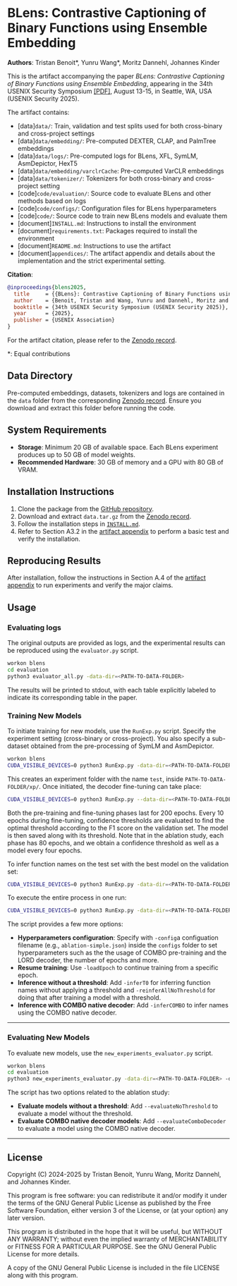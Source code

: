 # BLens: Contrastive Captioning of Binary Functions using Ensemble Embedding
**Authors**: Tristan Benoit\*, Yunru Wang\*, Moritz Dannehl, Johannes Kinder

This is the artifact accompanying the paper
 _BLens: Contrastive Captioning of Binary Functions using Ensemble Embedding_,
  appearing in the 34th USENIX Security Symposium [\[PDF\]](https://www.plai.ifi.lmu.de/publications/usenixsecurity25-blens.pdf), August 13-15, in Seattle, WA, USA (USENIX Security 2025).


The artifact contains:

- [data]`data/`: Train, validation and test splits used for both cross-binary and cross-project settings
- [data]`data/embedding/`: Pre-computed DEXTER, CLAP, and PalmTree embeddings
- [data]`data/logs/`: Pre-computed logs for BLens, XFL, SymLM, AsmDepictor, HexT5
- [data]`data/embedding/varclrCache`: Pre-computed VarCLR embeddings
- [data]`data/tokenizer/`: Tokenizers for both cross-binary and cross-project setting
- [code]`code/evaluation/`: Source code to evaluate BLens and other methods based on logs
- [code]`code/configs/`: Configuration files for BLens hyperparameters
- [code]`code/`: Source code to train new BLens models and evaluate them
- [document]`INSTALL.md`: Instructions to install the environment
- [document]`requirements.txt`: Packages required to install the environment
- [document]`README.md`: Instructions to use the artifact
- [document]`appendices/`: The artifact appendix and details about the implementation and the strict experimental setting.

**Citation**:
```bibtex
@inproceedings{blens2025,
  title     = {{BLens}: Contrastive Captioning of Binary Functions using Ensemble Embedding},
  author    = {Benoit, Tristan and Wang, Yunru and Dannehl, Moritz and Kinder, Johannes},
  booktitle = {34th USENIX Security Symposium (USENIX Security 2025)},
  year      = {2025},
  publisher = {USENIX Association}
}
```

For the artifact citation, please refer to the [Zenodo record](https://doi.org/10.5281/zenodo.14713022).

\*: Equal contributions

## Data Directory

Pre-computed embeddings, datasets, tokenizers and logs are contained in the `data` folder from the corresponding [Zenodo record](https://doi.org/10.5281/zenodo.14713022).
Ensure you download and extract this folder before running the code.

## System Requirements

- **Storage**: Minimum 20 GB of available space. Each BLens experiment produces up to 50 GB of model weights.
- **Recommended Hardware**: 30 GB of memory and a GPU with 80 GB of VRAM.

## Installation Instructions

1. Clone the package from the [GitHub repository](https://github.com/lmu-plai/blens).  
2. Download and extract `data.tar.gz` from the [Zenodo record](https://doi.org/10.5281/zenodo.14713022).  
3. Follow the installation steps in [`INSTALL.md`](INSTALL.md).  
4. Refer to Section A3.2 in the [artifact appendix](appendices/artifact_appendix.pdf) to perform a basic test and verify the installation.

## Reproducing Results

After installation, follow the instructions in Section A.4 of the [artifact appendix](appendices/artifact_appendix.pdf) to run experiments and verify the major claims.

## Usage

### Evaluating logs


The original outputs are provided as logs, and the experimental results can be reproduced using the `evaluator.py` script.

```bash
workon blens
cd evaluation
python3 evaluator_all.py -data-dir=<PATH-TO-DATA-FOLDER> 
```
The results will be printed to stdout, with each table explicitly labeled to indicate its corresponding table in the paper.

### Training New Models

To initiate training for new models, use the `RunExp.py` script. Specify the experiment setting (cross-binary or cross-project). You also specify a sub-dataset obtained from the pre-processing of SymLM and AsmDepictor.

```bash
workon blens
CUDA_VISIBLE_DEVICES=0 python3 RunExp.py -data-dir=<PATH-TO-DATA-FOLDER> -d=test --cross-binary --symlm-subdataset -pretrain
```

This creates an experiment folder with the name `test`, inside `PATH-TO-DATA-FOLDER/xp/`.
Once initiated, the decoder fine-tuning can take place:

```bash
CUDA_VISIBLE_DEVICES=0 python3 RunExp.py --data-dir=<PATH-TO-DATA-FOLDER> -d=test --cross-binary --symlm-subdataset -train
```
Both the pre-training and fine-tuning phases last for 200 epochs. Every 10 epochs during fine-tuning, confidence thresholds are evaluated to find the optimal threshold according to the F1 score on the validation set. The model is then saved along with its threshold. Note that in the ablation study, each phase has 80 epochs, and we obtain a confidence threshold as well as a model every four epochs.

To infer function names on the test set with the best model on the validation set:

```bash
CUDA_VISIBLE_DEVICES=0 python3 RunExp.py -data-dir=<PATH-TO-DATA-FOLDER> -d=test --cross-binary --symlm-subdataset -inferBest
```

To execute the entire process in one run:

```bash
CUDA_VISIBLE_DEVICES=0 python3 RunExp.py -data-dir=<PATH-TO-DATA-FOLDER> -d=test --cross-binary --symlm-subdataset -pretrain -train -inferBest
```

The script provides a few more options:

- **Hyperparameters configuration**: Specify with `-config`a configuation filename (e.g., `ablation-simple.json`) inside the `configs` folder to set hyperparameters such as the the usage of COMBO pre-training and the LORD decoder, the number of epochs and more.
- **Resume training**: Use `-loadEpoch` to continue training from a specific epoch.
- **Inference without a threshold**: Add `-inferT0` for inferring function names without applying a threshold and `-reinferAllNoThreshold` for doing that after training a model with a threshold.
- **Inference with COMBO native decoder**: Add `-inferCOMBO` to infer names using the COMBO native decoder.

---

### Evaluating New Models

To evaluate new models, use the `new_experiments_evaluator.py` script.

```bash
workon blens
cd evaluation
python3 new_experiments_evaluator.py -data-dir=<PATH-TO-DATA-FOLDER> -d=test --cross-binary --symlm-subdataset
```

The script has two options related to the ablation study:

- **Evaluate models without a threshold**: Add `--evaluateNoThreshold` to evaluate a model without the threshold.
- **Evaluate COMBO native decoder models**: Add `--evaluateComboDecoder` to evaluate a model using the COMBO native decoder.

--- 

## License 

Copyright (C) 2024-2025 by Tristan Benoit, Yunru Wang, Moritz Dannehl, and Johannes Kinder.

This program is free software: you can redistribute it and/or modify it under the terms of the GNU General Public License as published by the Free Software Foundation, either version 3 of the License, or (at your option) any later version.

This program is distributed in the hope that it will be useful, but WITHOUT ANY WARRANTY; without even the implied warranty of MERCHANTABILITY or FITNESS FOR A PARTICULAR PURPOSE. See the GNU General Public License for more details.

A copy of the GNU General Public License is included in the file LICENSE along with this program. 
